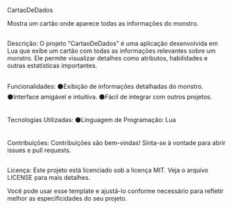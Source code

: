 CartaoDeDados

Mostra um cartão onde aparece todas as informações do monstro.
##
Descrição:
O projeto "CartaoDeDados" é uma aplicação desenvolvida em Lua que exibe um cartão com todas as informações relevantes sobre um monstro. 
Ele permite visualizar detalhes como atributos, habilidades e outras estatísticas importantes.
##
Funcionalidades:
⚫Exibição de informações detalhadas do monstro.
⚫Interface amigável e intuitiva.
⚫Fácil de integrar com outros projetos.
##
Tecnologias Utilizadas:
⚫Linguagem de Programação: Lua

##
Contribuições:
Contribuições são bem-vindas! Sinta-se à vontade para abrir issues e pull requests.
##
Licença:
Este projeto está licenciado sob a licença MIT. Veja o arquivo LICENSE para mais detalhes.

Você pode usar esse template e ajustá-lo conforme necessário para refletir melhor as especificidades do seu projeto.
